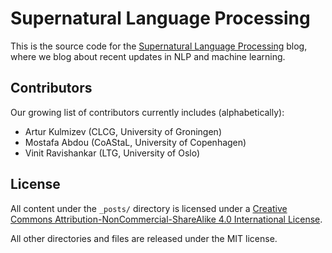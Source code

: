 # Supernatural Language Processing

This is the source code for the [Supernatural Language Processing](https://supernlp.github.io) blog, where we blog about recent updates in NLP and machine learning.

## Contributors

Our growing list of contributors currently includes (alphabetically):

* Artur Kulmizev (CLCG, University of Groningen)
* Mostafa Abdou (CoAStaL, University of Copenhagen)
* Vinit Ravishankar (LTG, University of Oslo)

## License

All content under the ``_posts/`` directory is licensed under a [Creative Commons Attribution-NonCommercial-ShareAlike 4.0 International License](https://creativecommons.org/licenses/by-nc-sa/4.0/).

All other directories and files are released under the MIT license. 
